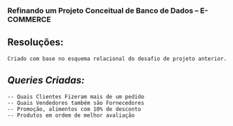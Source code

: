 ### Refinando um Projeto Conceitual de Banco de Dados – E-COMMERCE

## **Resoluções:**

	Criado com base no esquema relacional do desafio de projeto anterior.

## *Queries Criadas:*
    -- Quais Clientes Fizeram mais de um pedido
    -- Quais Vendedores também são Fornecedores
    -- Promoção, alimentos com 10% de desconto
    -- Produtos em ordem de melhor avaliação